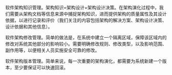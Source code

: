 软件架构知识管理。架构知识=架构设计+架构设计决策。在架构演化过程中，我们需要从架构文档等信息来源中捕捉架构知识，进而提供架构的质量属性及其设计依据，以进行记录和评价（我们关注的内容包括架构的解决方案、架构设计决策、设计依据和其他信息）。

软件架构修改管理。简单的做法是，在系统中建立一个隔离区域，保障该区域内的修改对系统其他部分的影响较小。需要明确修改规则、修改类型，以及影响范围、副作用等，以便相关人员实施安全可靠的修改。

软件架构版本管理。简单来说，每一次重要的架构演化，都需要为系统新建一个版本，至少要保证可以快速回滚。
